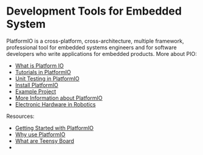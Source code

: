 # Development Tools for Embedded System

PlatformIO is a cross-platform, cross-architecture, multiple framework, professional tool for embedded systems engineers and for software developers who write applications for embedded products.
More about PIO: 
-  [What is Platform IO](https://docs.platformio.org/en/latest/what-is-platformio.html)
-  [Tutorials in PlatformIO](https://docs.platformio.org/en/latest/tutorials/index.html)
-  [Unit Testing in PlatformIO](https://docs.platformio.org/en/latest/advanced/unit-testing/index.html)
-  [Install PlatformIO](https://medium.com/embedded-iot/platformio-every-embedded-developer-should-use-it-e9d9a51a5cc8)
-  [Example Project](https://github.com/platformio/platformio-examples)
-  [More Information about PlatformIO](https://docs.platformio.org/en/latest/)
-  [Electronic Hardware in Robotics](https://maker.pro/custom/tutorial/how-to-make-a-robot-electronics-basics)

Resources:
-  [Getting Started with PlatformIO](https://www.youtube.com/watch?v=JmvMvIphMnY&ab_channel=DroneBotWorkshop)
-  [Why use PlatformIO](https://www.youtube.com/watch?v=iKLJv6rvpTs&pp=ygUKcGxhdGZvcm1pbw%3D%3D)
-  [What are Teensy Board](https://www.youtube.com/watch?v=56EGLK-4MFI&pp=ygUKdGVlbnN5IDQuMQ%3D%3D)
-  
